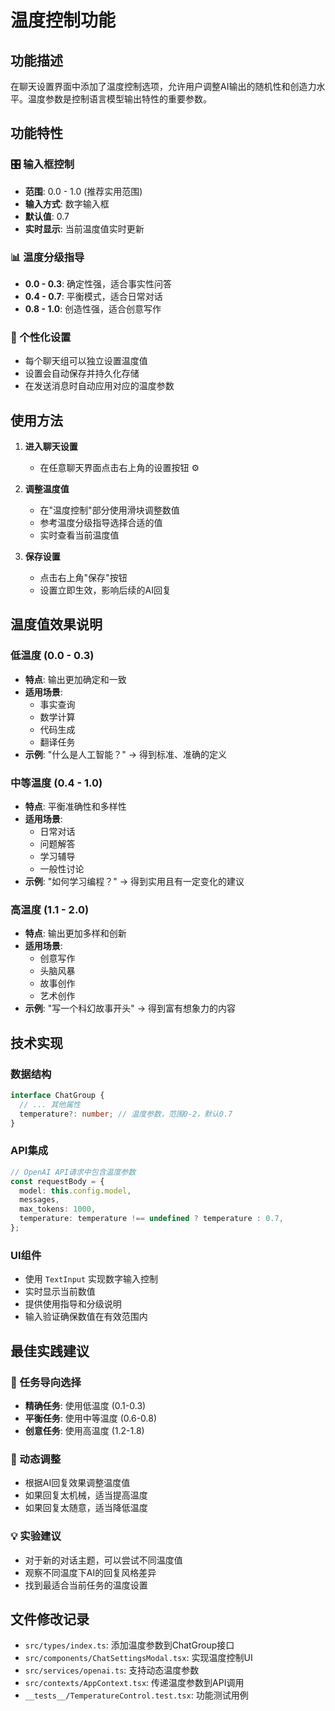 # 温度控制功能

## 功能描述

在聊天设置界面中添加了温度控制选项，允许用户调整AI输出的随机性和创造力水平。温度参数是控制语言模型输出特性的重要参数。

## 功能特性

### 🎛️ 输入框控制
- **范围**: 0.0 - 1.0 (推荐实用范围)
- **输入方式**: 数字输入框
- **默认值**: 0.7
- **实时显示**: 当前温度值实时更新

### 📊 温度分级指导
- **0.0 - 0.3**: 确定性强，适合事实性问答
- **0.4 - 0.7**: 平衡模式，适合日常对话
- **0.8 - 1.0**: 创造性强，适合创意写作

### 💾 个性化设置
- 每个聊天组可以独立设置温度值
- 设置会自动保存并持久化存储
- 在发送消息时自动应用对应的温度参数

## 使用方法

1. **进入聊天设置**
   - 在任意聊天界面点击右上角的设置按钮 ⚙️
   
2. **调整温度值**
   - 在"温度控制"部分使用滑块调整数值
   - 参考温度分级指导选择合适的值
   - 实时查看当前温度值

3. **保存设置**
   - 点击右上角"保存"按钮
   - 设置立即生效，影响后续的AI回复

## 温度值效果说明

### 低温度 (0.0 - 0.3)
- **特点**: 输出更加确定和一致
- **适用场景**: 
  - 事实查询
  - 数学计算
  - 代码生成
  - 翻译任务
- **示例**: "什么是人工智能？" → 得到标准、准确的定义

### 中等温度 (0.4 - 1.0)
- **特点**: 平衡准确性和多样性
- **适用场景**:
  - 日常对话
  - 问题解答
  - 学习辅导
  - 一般性讨论
- **示例**: "如何学习编程？" → 得到实用且有一定变化的建议

### 高温度 (1.1 - 2.0)
- **特点**: 输出更加多样和创新
- **适用场景**:
  - 创意写作
  - 头脑风暴
  - 故事创作
  - 艺术创作
- **示例**: "写一个科幻故事开头" → 得到富有想象力的内容

## 技术实现

### 数据结构
```typescript
interface ChatGroup {
  // ... 其他属性
  temperature?: number; // 温度参数，范围0-2，默认0.7
}
```

### API集成
```typescript
// OpenAI API请求中包含温度参数
const requestBody = {
  model: this.config.model,
  messages,
  max_tokens: 1000,
  temperature: temperature !== undefined ? temperature : 0.7,
};
```

### UI组件
- 使用 `TextInput` 实现数字输入控制
- 实时显示当前数值
- 提供使用指导和分级说明
- 输入验证确保数值在有效范围内

## 最佳实践建议

### 🎯 任务导向选择
- **精确任务**: 使用低温度 (0.1-0.3)
- **平衡任务**: 使用中等温度 (0.6-0.8)  
- **创意任务**: 使用高温度 (1.2-1.8)

### 🔄 动态调整
- 根据AI回复效果调整温度值
- 如果回复太机械，适当提高温度
- 如果回复太随意，适当降低温度

### 💡 实验建议
- 对于新的对话主题，可以尝试不同温度值
- 观察不同温度下AI的回复风格差异
- 找到最适合当前任务的温度设置

## 文件修改记录

- `src/types/index.ts`: 添加温度参数到ChatGroup接口
- `src/components/ChatSettingsModal.tsx`: 实现温度控制UI
- `src/services/openai.ts`: 支持动态温度参数
- `src/contexts/AppContext.tsx`: 传递温度参数到API调用
- `__tests__/TemperatureControl.test.tsx`: 功能测试用例

